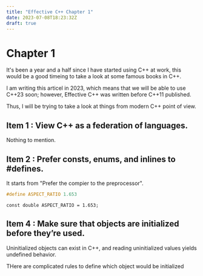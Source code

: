 ```yaml
---
title: "Effective C++ Chapter 1"
date: 2023-07-08T18:23:32Z
draft: true
---
```


# Chapter 1
It's been a year and a half since I have started using C++ at work, this would be a good timeing to take a look at some famous books in C++.

I am writing this articel in 2023, which means that we will be able to use C++23 soon; however, Effective C++ was written before C++11 published.

Thus, I will be trying to take a look at things from modern C++ point of view.


## Item 1 : View C++ as a federation of languages.
Nothing to mention.

## Item 2 : Prefer consts, enums, and inlines to #defines.
It starts from "Prefer the compier to the preprocessor".

```C++
#define ASPECT_RATIO 1.653
```

```
const double ASPECT_RATIO = 1.653;
```


## Item 4 : Make sure that objects are initialized before they’re used.
Uninitialized objects can exist in C++, and reading uninitialized values yields undefined behavior.

THere are complicated rules to define which object would be initialized